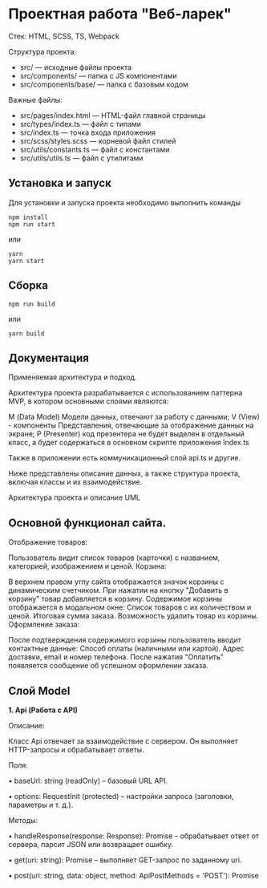# Проектная работа "Веб-ларек"

Стек: HTML, SCSS, TS, Webpack

Структура проекта:

- src/ — исходные файлы проекта
- src/components/ — папка с JS компонентами
- src/components/base/ — папка с базовым кодом

Важные файлы:

- src/pages/index.html — HTML-файл главной страницы
- src/types/index.ts — файл с типами
- src/index.ts — точка входа приложения
- src/scss/styles.scss — корневой файл стилей
- src/utils/constants.ts — файл с константами
- src/utils/utils.ts — файл с утилитами

## Установка и запуск

Для установки и запуска проекта необходимо выполнить команды

```
npm install
npm run start
```

или

```
yarn
yarn start
```

## Сборка

```
npm run build
```

или

```
yarn build
```

## Документация

Применяемая архитектура и подход.

Архитектура проекта разрабатывается с использованием паттерна MVP, в котором основными слоями являются:

М (Data Model) Модели данных, отвечают за работу с данными;
V (View) - компоненты Представления, отвечающие за отображение данных на экране;
P (Presenter) код презентера не будет выделен в отдельный класс, а будет содержаться в основном скрипте приложения Index.ts

Также в приложении есть коммуникационный слой api.ts и другие.

Ниже представлены описание данных, а также структура проекта, включая классы и их взаимодействие.

Архитектура проекта и описание UML

## Основной функционал сайта.

Отображение товаров:

Пользователь видит список товаров (карточки) с названием, категорией, изображением и ценой.
Корзина:

В верхнем правом углу сайта отображается значок корзины с динамическим счетчиком.
При нажатии на кнопку "Добавить в корзину" товар добавляется в корзину.
Содержимое корзины отображается в модальном окне:
Список товаров с их количеством и ценой.
Итоговая сумма заказа.
Возможность удалить товар из корзины.
Оформление заказа:

После подтверждения содержимого корзины пользователь вводит контактные данные:
Способ оплаты (наличными или картой).
Адрес доставки, email и номер телефона.
После нажатия "Оплатить" появляется сообщение об успешном оформлении заказа.

## Слой Model

**1. Api (Работа с API)**

Описание:

Класс Api отвечает за взаимодействие с сервером. Он выполняет HTTP-запросы и обрабатывает ответы.

Поля:

• baseUrl: string (readOnly) – базовый URL API.

• options: RequestInit (protected) – настройки запроса (заголовки, параметры и т. д.).

Методы:

• handleResponse(response: Response): Promise<object> – обрабатывает ответ от сервера, парсит JSON или возвращает ошибку.

• get(uri: string): Promise<object> – выполняет GET-запрос по заданному uri.

• post(uri: string, data: object, method: ApiPostMethods = 'POST'): Promise<object> – отправляет POST, PUT или DELETE-запрос, принимает uri, данные и тип метода.

**2. LarekApi (Работа с API WebLarek)**

Описание:

Класс LarekApi выполняет взаимодействие с сервером WebLarek, загружает товары и оформляет заказы. Наследует класс Api и реализует интерфейс ILarekApi. Конструктор класса принимает URL-адрес хоста cdn, базовый URL-адрес baseUrl и опции для запроса options. В конструкторе вызывается конструктор родительского класса Api с переданными параметрами.

Поля:

• cdn: string (readonly) – URL для получения изображений товаров.

Методы:

• getProducts(): Promise<Product[]> – получает список товаров с сервера.

• getProduct(id: string): Promise<Product> – получает данные конкретного товара.

• createOrder(orderData: OrderData): Promise<OrderResponse> – отправляет заказ и получает ответ от сервера.

**3. Model<T> (Базовая модель)**

Описание:

Базовая модель - абстрактный класс для работы с данными.

Поля:

• constructor(data: Partial<T>, protected events: IEvents) - принимает данные для хранения/передачи и эвент эмиттер.

Методы:

• emitChanges(event: string, payload?: object) – вызывает эвент.

**4. BasketModel (Корзина)**

Описание:

Хранит и управляет товарами в корзине. Наследуется от abstract class Model<T>. При изменении данных в BasketModel (например, добавлении товара), BasketView обновляет интерфейс.

Поля:

• items: Map<string, { price: number}> – Map, где ключ – id товара

Методы:

• add(id: string) – добавляет товар в корзину

• remove(id: string) – удаляет товар

• setTotal(): number – возвращает общую сумму товаров в корзине.

• clearBasket() – очищает корзину.

• basketCounter() – возвращает количество товаров.

**6. CatalogModel (Каталог товаров)**

Описание:

Управляет списком товаров. Наследуется от abstract class Model<T>.

Поля:

• items: IProduct[] – массив товаров.

Методы:

• setItems(items: IProduct[]) – загружает список товаров.

• getProduct(id: string): IProduct – получает товар по id.

**7. OrderModel (Модель заказа)**

Описание:

Хранит данные о заказе и обновляет их. Включает информацию о способе оплаты, адресе доставки, контактных данных пользователя и списке товаров. Наследуется от abstract class Model<T>.

Поля:

• id: string – идентификатор заказа.

• total: number | null – сумма заказа.

• error?: string – ошибка (если есть).

• payment?: PaymentMethod – выбранный метод оплаты.

• address: string – адрес доставки.

• phone: number – номер телефона пользователя.

• email: string – email пользователя.

• items: string[] – список идентификаторов товаров в заказе.

Методы:

• validateContacts(): boolean – проверяет, заполнены ли телефон и email.

• validateOrder(): boolean – проверяет корректность заказа (адрес + контактные данные).

• setOrderField(field: keyof IOrderModel, value: string | number | PaymentMethod): void – обновляет указанное поле формы. Параметр field может быть одним из ключей интерфейса IOrderModel, а value – значением соответствующего типа.

## Слой Presenter

**9. EventEmitter (Брокер событий)**

Описание:

Класс EventEmitter управляет событиями, реализует паттерн "Observer" (Наблюдатель).

Поля:

• \_events: Map<EventName, Set<Subscriber>> – хранилище событий и подписчиков.

Методы:

• on(eventName: EventName, callback: (event: T) => void) – подписка на событие.

• off(eventName: EventName, callback: Subscriber) – удаление подписки.

• emit(eventName: string, data?: T) – уведомление подписчиков.

• onAll(callback: (event: EmitterEvent) => void) – подписка на все события.

• offAll() – удаление всех подписчиков.

• trigger(eventName: string, context?: Partial<T>) – генерирует событие с указанными параметрами.

## Слой View

**10. Component<T> (Базовый UI-компонент)**

Описание:

Абстрактный класс, который является базовым компонентом, служащим основой для всех UI-компонентов. Управляет взаимодействием с DOM и обновлением данных. Конструктор принимает один параметр - контейнер типа HTMLElement, в котором компонент будет рендериться.

Поля:

• events: IEvents (protected) – объект событий для управления подписками и отправкой событий.

Методы:

• toggleClass(element: HTMLElement, className: string, force?: boolean): void – добавляет или удаляет CSS-класс у элемента.

• setText(element: HTMLElement, value: unknown): void – устанавливает текстовое содержимое элемента.

• setDisabled(element: HTMLElement, state: boolean): void – блокирует или разблокирует элемент.

• setHidden(element: HTMLElement): void – скрывает элемент (display: none).

• setVisible(element: HTMLElement): void – показывает элемент.

• setImage(element: HTMLImageElement, src: string, alt?: string): void – устанавливает изображение для img.

• render(data?: Partial<T>): HTMLElement – абстрактный метод для рендеринга компонента (реализуется в наследниках).

**11. PageView (Представление страницы)**

Описание:

Управляет отображением карточек товаров и корзины. Получает данные о товарах через метод setItems и отображает их на странице. Наследуется от Component<T>.

Поля:

• basketCounter: HTMLElement – счетчик товаров в корзине.

• galleryContainer: HTMLElement – контейнер карточек.

• basketButton: HTMLElement – кнопка корзины.

Методы:

• basketCounter(): void – обновляет счетчик корзины, получая данные из модели корзины (BasketModel).

• renderCards(items: IProduct[]): void – отрисовывает товары на странице. Принимает массив товаров (items) и создает карточки для каждого товара.

**12. BasketView (Представление корзины)**

Описание:

Отвечает за отображение товаров в корзине. Получает данные о товарах в корзине через метод setItems и отображает их в модальном окне. Наследуется от Component<T>.

Поля:

• template: HTMLTemplateElement - Статическое поле, которое содержит HTML-шаблон корзины.
• list, total, checkoutButton: HTMLElement – элементы интерфейса.

Методы:
• constructor(container: HTMLElement, events: IEvents) - инициализирует компонент, связывая его с DOM-элементом (container) и объектом событий (events) для управления отображением и обработкой пользовательских действий.

• setTotal(): number – обновляет сумму товаров в корзине, получая данные из модели корзины (BasketModel).

• setItems(items: Map<string, { price: number }>): void – принимает данные о товарах в корзине и отображает их.

• render(): HTMLElement - отвечает за создание DOM-элемента (или его обновление) на основе текущего состояния данных.

• setCheckoutButtonState(enabled: boolean): void - Управляет состоянием кнопки "оформить заказ" (включает или выключает её)

**13. OrderView (Форма заказа Представление)**

Описание:

Отображает и обрабатывает форму заказа. Управляет вводом данных пользователя, таких как способ оплаты и адрес доставки. Пользователь вводит адрес вручную, а данные передаются в модель заказа (OrderModel). Наследуется от PopupView<T>.

Поля:

• payment: PaymentMethod – способ оплаты.

• address: HTMLElement – поле адреса.

• button: HTMLButtonElement – кнопка оформления заказа (Далее).

Методы:
• constructor(container: HTMLElement, events: IEvents) - инициализирует компонент, связывая его с DOM-элементом (container) и объектом событий (events) для управления отображением и обработкой пользовательских действий.

• setPaymentMethod(method: PaymentMethod): void – устанавливает способ оплаты, получая данные из модели заказа (OrderModel).

• setAddressValue(address: string): void – Устанавливает значение в поле адреса.

• setSubmitEnabled(state: boolean): void - Управляет состоянием кнопки Далее (активна/неактивна)

• showErrors(errors: string[]): void - Отображает переданные сообщения об ошибках

**14. PopupView<T> (Модальное окно Представление)**

Описание:

Абстрактный класс для всплывающих окон. Получает данные через метод render и отображает их в модальном окне. Наследуется от Component<T>.

Поля:

• closeButton: HTMLButtonElement (protected) – кнопка закрытия.

• content: HTMLElement (protected) – содержимое окна.

Методы:

• open(): void – открывает окно.

• close(): void – закрывает окно.

• render(data?: object): HTMLElement – отображает содержимое окна, принимая данные через параметр data.

**15. ContactsView (Форма контактов Представление)**

Описание:

Обрабатывает ввод телефона и email, которые пользователь вводит вручную. Управляет передачей этих данных в модель контактов (OrderModel). Наследуется от PopupView<T>.

Поля:

• phoneInput: HTMLInputElement – поле для ввода номера телефона.

• emailInput: HTMLInputElement – поле для ввода email.

• button: HTMLButtonElement – кнопка подтверждения ввода контактных данных (Далее).

Методы:

• constructor(container: HTMLElement, events: IEvents) - инициализирует компонент, связывая его с DOM-элементом (container) и объектом событий (events) для управления отображением и обработкой пользовательских действий. При изменении полей генерирует события:
contacts:phone-changed (с текущим значением), contacts:email-changed. При клике на кнопку - contacts:submit.

• setPhoneValue(value: string): void - Устанавливает отображаемое значение в поле телефона

• setEmailValue(value: string): void - Устанавливает отображаемое значение в поле email

• setSubmitEnabled(state: boolean): void - Управляет состоянием кнопки Далее (активна/неактивна)

• showErrors(errors: string[]): void - Отображает переданные сообщения об ошибках

**16. OrderResultView (Результат заказа Представление)**

Описание:

Отображает информацию о заказе. Наследуется от PopupView<T>.

Поля:

• id: HTMLElement – элемент для отображения идентификатора заказа.

• total: HTMLElement – элемент для отображения общей суммы заказа.

• error?: HTMLElement – элемент для отображения ошибки (если есть).

• button: HTMLElement – кнопка для возвращения на главный экран.

Методы:

• constructor(container: HTMLElement, events: IEvents)

• setTotal(): number – отображает сумму заказа, получает данные из OrderModel.

**17. CardView (Отображение карточки товара)**

Описание:

Отвечает за отображение товара в виде карточки. Карточка может иметь три представления: базовая страница, превью и полная карточка. В зависимости от типа представления, на карточке могут отображаться не все поля. Карточка создается из шаблона (template), а ее добавление в DOM управляется презентером. Наследуется от Component<T>.

Поля:

• title: HTMLElement – заголовок товара.

• image?: HTMLImageElement – изображение товара.

• price: HTMLElement – цена товара.

• description?: HTMLElement - описание товара (только для превью).

• category?: HTMLElement – категория товара.

• button?: HTMLButtonElement – кнопка добавления товара в корзину (только для превью).

• index?: HTMLElement - порядковый номер товара в корзине (только для корзины).

Методы:

• constructor(container: HTMLElement, actions?: ICardActions) - Инициализирует карточку товара, связывая её с DOM-элементом (container) и опциональными действиями (actions) для обработки кликов и других взаимодействий.

**18. type CardViewType = 'catalog' | 'preview' | 'basket' // как будет выглядеть карточка товара**

## Описание событий

"product:add-to-cart" Добавление товара в корзину

"product:remove-from-cart" Удаление товара из корзины

"cart:clear" Очистка корзины

"cart:update-counter" Обновление количества товаров в корзине

"cart:calculate-total" Пересчет суммы товаров в корзине

"order:submit" Отправка заказа

"order:success" Успешное оформление заказа

"order:error" Ошибка при оформлении заказа

"order:update-status" Обновление статуса заказа

"form:validate" Проверка валидности формы

"form:update" Обновление данных в форме заказа

"popup:open" Открытие всплывающего окна

"popup:close" Закрытие всплывающего окна

"contacts:update" Обновление контактных данных

"contacts:phone-changed" (с текущим значением) При изменении полей генерирует события

"contacts:email-changed" При изменении полей генерирует события

"contacts:submit" При клике на кнопку

"contacts:validate" Валидация контактной информации

"payment:select-method" Выбор метода оплаты

"page:render-products" Отрисовка товаров на странице

"page:render-cart" Отрисовка содержимого корзины

"modal:open" Открытие модального окна

"modal:close" Закрытие модального окна

## Описание Интерфейсов:

```
Управляет подпиской, вызовом и обработкой событий
```

interface **IEvents**
{
on<T extends object>(event: EventName, callback: (data: T) => void): void; //Добавляет подписчика (callback) на указанное событие (event)

    emit<T extends object>(event: string, data?: T): void; //Вызывает (emit) событие, передавая данные подписчикам

    trigger<T extends object>(event: string, context?: Partial<T>): (data: T) => void; } //Создает коллбэк, который автоматически вызывает emit с заданными данными (context)

```
Интерфейс для работы с API WebLarek
```

Описывает методы взаимодействия с сервером WebLarek

interface **ILarekApi**
{
getProductList: () => Promise<IProduct[]>; //Загружает список товаров с сервера

getProduct: (id: string) => Promise<IProduct>; //Получает данные конкретного товара по id

orderProduct: (order: IOrder) => Promise<IOrderResult>; //Отправляет заказ на сервер и получает результат (IOrderResult)
}

```
Базовый интерфейс моделей данных
```

Описывает модель, которая может отправлять события при изменении данных

interface **IModel**<T>
{
emitChanges(event: string, payload?: object): void; //Отправляет (emit) событие при изменении данных в модели
}

```
Интерфейс корзины товаров
```

Определяет методы управления корзиной

interface **IBasketModel**
{
items: string[];

setTotal(): number; //Возвращает общую сумму товаров в корзине

}

```
Интерфейс формы контактных данных
```

Определяет структуру данных контактной информации пользователя

interface **IContactsForm**
{
payment?: PaymentMethod; //Выбранный способ оплаты

address: string; //Адрес доставки

phone: number; //Телефон пользователя

email: string; //Email пользователя
}

```
Интерфейс отображения корзины
```

Описывает структуру данных корзины

interface **IBasket**
{
list: HTMLElement[]; //Список товаров в корзине (DOM-элементы)

setTotal(): number; //Общая сумма товаров
}

```
Интерфейс карточки товара
```

Описывает структуру карточки товара на странице

interface **ICard**
{
title: string; //Название товара

image?: string; //Ссылка на изображение товара

description?: string; //Описание товара

category?: string; //Категория товара

price: number; //Цена товара

button?: HTMLButtonElement; //Кнопка добавления в корзину

renderProductItem(): void; //Рендер карточки товара в DOM
}

interface **ICardActions** {
onClick: (event: MouseEvent) => void; //Используется для обработки события клика на карточке товара
}

```
Интерфейс представления контактов
```

Описывает структуру данных и методы для работы с контактами пользователя

interface **IContactsView**
{
phone: number; // Номер телефона пользователя

email: string; // Электронная почта пользователя

setEmail(): void; // Метод для установки электронной почты

setPhoneNumber(): void; // Метод для установки номера телефона

setOrder(): void; // Метод для установки заказа
}

```
Интерфейс результата заказа
```

Описывает структуру данных, возвращаемых после оформления заказа

interface **IOrderResult**
{
id?: number; // Уникальный идентификатор заказа (опционально)

total: number; // Общая стоимость заказа

setTotalPrice(): void; // Метод для установки общей стоимости заказа
}

```
Интерфейс заказа
```

Описывает структуру данных заказа и методы для его управления

interface **IOrder**
{
payment?: PaymentMethod; // Способ оплаты (опционально)

email: string; // Электронная почта пользователя

phone: number; // Номер телефона пользователя

address: string; // Адрес доставки

items: string[]; // Список товаров в заказе

total: number; // Общая стоимость заказа

setPaymentMethod(): void; // Метод для установки способа оплаты

setAddress(): void; // Метод для установки адреса доставки
}

```
Интерфейс представления страницы
```

Описывает структуру данных и методы для отображения страницы с товарами

interface **IPageView**
{
items: IProduct[]; // Список товаров на странице

basketCounter(): void; // Метод для отображения счетчика корзины

renderCards(): void; // Метод для рендеринга карточек товаров
}

```
Интерфейс всплывающего окна
```

Описывает структуру данных и методы для работы с всплывающими окнами

interface **IPopup**
{
closeButton: HTMLButtonElement; // Кнопка закрытия всплывающего окна

content: string; // Содержимое всплывающего окна

open(): void; // Метод для открытия всплывающего окна

close(): void; // Метод для закрытия всплывающего окна

render(data: IPopup): HTMLElement; // Метод для рендеринга всплывающего окна
}

```
Интерфейс товара
```

Описывает структуру данных товара

interface **IProduct**
{
id: string; // Уникальный идентификатор товара

description: string; // Описание товара

image: string; // Ссылка на изображение товара

title: string; // Название товара

category: string; // Категория товара

price: number | null; // Цена товара (может быть null)
}

```
Интерфейс модели каталога
```

Описывает структуру данных и методы для работы с каталогом товаров

interface **ICatalogModel**
{
items: IProduct[]; // Список товаров в каталоге

setItems(items: IProduct[]): void; // Метод для установки списка товаров после загрузки API

getProduct(id: string): IProduct; // Метод для получения товара по идентификатору (используется при рендере списков)
}

